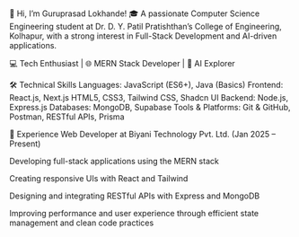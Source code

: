 👋 Hi, I’m Guruprasad Lokhande!
🎓 A passionate Computer Science Engineering student at Dr. D. Y. Patil Pratishthan’s College of Engineering, Kolhapur, with a strong interest in Full-Stack Development and AI-driven applications.

💻 Tech Enthusiast | 🌐 MERN Stack Developer | 🤖 AI Explorer

🛠️ Technical Skills
Languages: JavaScript (ES6+), Java (Basics)
Frontend: React.js, Next.js HTML5, CSS3, Tailwind CSS, Shadcn UI
Backend: Node.js, Express.js
Databases: MongoDB, Supabase
Tools & Platforms: Git & GitHub, Postman, RESTful APIs, Prisma

💼 Experience
Web Developer at Biyani Technology Pvt. Ltd. (Jan 2025 – Present)

Developing full-stack applications using the MERN stack

Creating responsive UIs with React and Tailwind

Designing and integrating RESTful APIs with Express and MongoDB

Improving performance and user experience through efficient state management and clean code practices

